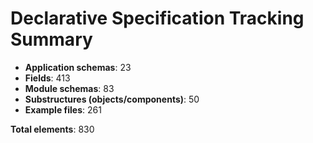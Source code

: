 # Declarative Specification Tracking Summary

- **Application schemas**: 23
- **Fields**: 413
- **Module schemas**: 83
- **Substructures (objects/components)**: 50
- **Example files**: 261

**Total elements**: 830
